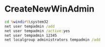 # CreateNewWinAdmin

```cmd
cd %windir%\system32
net user tempadmin /add
net user tempadmin /active:yes
net user tempadmin 12345
net localgroup administrators tempadmin /add
```
